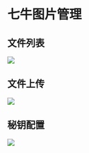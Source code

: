 # 七牛图片管理
## 文件列表
![](http://kutear.qiniudn.com/2017/04/04/e0fe61a52005602916ff6cdac81d72cc.png)
## 文件上传
![](http://kutear.qiniudn.com/2017/04/04/bae7aae6172f9d86a23e64bdec8b0231.png)
## 秘钥配置
![](http://kutear.qiniudn.com/2017/04/04/0c4660290f64bfec8dadbc111bf468f8.png)
